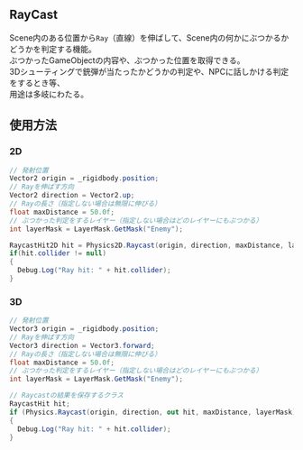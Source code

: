 ## RayCast
Scene内のある位置から`Ray`（直線）を伸ばして、Scene内の何かにぶつかるかどうかを判定する機能。  
ぶつかったGameObjectの内容や、ぶつかった位置を取得できる。  
3Dシューティングで銃弾が当たったかどうかの判定や、NPCに話しかける判定をするとき等、  
用途は多岐にわたる。

## 使用方法
### 2D
```csharp
// 発射位置
Vector2 origin = _rigidbody.position;
// Rayを伸ばす方向
Vector2 direction = Vector2.up;
// Rayの長さ（指定しない場合は無限に伸びる）
float maxDistance = 50.0f;
// ぶつかった判定をするレイヤー（指定しない場合はどのレイヤーにもぶつかる）
int layerMask = LayerMask.GetMask("Enemy");

RaycastHit2D hit = Physics2D.Raycast(origin, direction, maxDistance, layerMask);
if(hit.collider != null)
{
  Debug.Log("Ray hit: " + hit.collider);
}
```

### 3D
```csharp
// 発射位置
Vector3 origin = _rigidbody.position;
// Rayを伸ばす方向
Vector3 direction = Vector3.forward;
// Rayの長さ（指定しない場合は無限に伸びる）
float maxDistance = 50.0f;
// ぶつかった判定をするレイヤー（指定しない場合はどのレイヤーにもぶつかる）
int layerMask = LayerMask.GetMask("Enemy");

// Raycastの結果を保存するクラス
RaycastHit hit;
if (Physics.Raycast(origin, direction, out hit, maxDistance, layerMask))
{
  Debug.Log("Ray hit: " + hit.collider);
}
```

